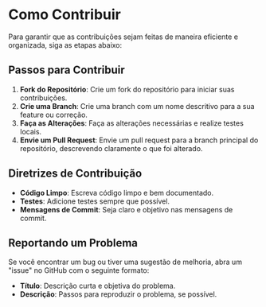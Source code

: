 # Como Contribuir

Para garantir que as contribuições sejam feitas de maneira eficiente e organizada, siga as etapas abaixo:

## Passos para Contribuir
1. **Fork do Repositório**: Crie um fork do repositório para iniciar suas contribuições.
2. **Crie uma Branch**: Crie uma branch com um nome descritivo para a sua feature ou correção.
3. **Faça as Alterações**: Faça as alterações necessárias e realize testes locais.
4. **Envie um Pull Request**: Envie um pull request para a branch principal do repositório, descrevendo claramente o que foi alterado.

## Diretrizes de Contribuição
- **Código Limpo**: Escreva código limpo e bem documentado.
- **Testes**: Adicione testes sempre que possível.
- **Mensagens de Commit**: Seja claro e objetivo nas mensagens de commit.

## Reportando um Problema
Se você encontrar um bug ou tiver uma sugestão de melhoria, abra um "issue" no GitHub com o seguinte formato:
- **Título**: Descrição curta e objetiva do problema.
- **Descrição**: Passos para reproduzir o problema, se possível.
